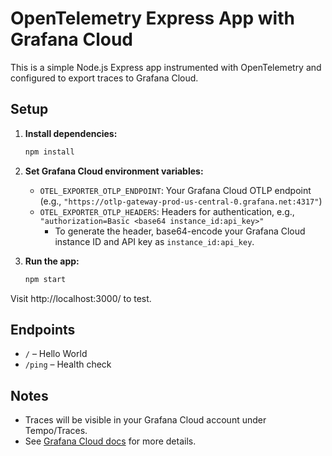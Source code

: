 # OpenTelemetry Express App with Grafana Cloud

This is a simple Node.js Express app instrumented with OpenTelemetry and configured to export traces to Grafana Cloud.

## Setup

1. **Install dependencies:**
   ```sh
   npm install
   ```

2. **Set Grafana Cloud environment variables:**
   - `OTEL_EXPORTER_OTLP_ENDPOINT`: Your Grafana Cloud OTLP endpoint (e.g., `"https://otlp-gateway-prod-us-central-0.grafana.net:4317"`)
   - `OTEL_EXPORTER_OTLP_HEADERS`: Headers for authentication, e.g., `"authorization=Basic <base64 instance_id:api_key>"`
     - To generate the header, base64-encode your Grafana Cloud instance ID and API key as `instance_id:api_key`.

3. **Run the app:**
   ```sh
   npm start
   ```

Visit http://localhost:3000/ to test.

## Endpoints
- `/` – Hello World
- `/ping` – Health check

## Notes
- Traces will be visible in your Grafana Cloud account under Tempo/Traces.
- See [Grafana Cloud docs](https://grafana.com/docs/grafana-cloud/tempo/send-data/otlp/node-js/) for more details.
